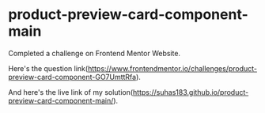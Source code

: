 # product-preview-card-component-main
Completed a challenge on Frontend Mentor Website.

Here's the question link(https://www.frontendmentor.io/challenges/product-preview-card-component-GO7UmttRfa).

And here's the live link of my solution(https://suhas183.github.io/product-preview-card-component-main/).

